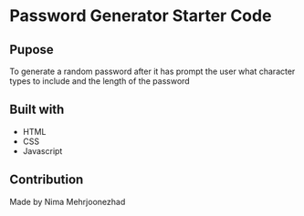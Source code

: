 # Password Generator Starter Code

## Pupose
To generate a random password after it has prompt the user what character types to include and the length of the password

## Built with
* HTML
* CSS
* Javascript

## Contribution 
Made by Nima Mehrjoonezhad
